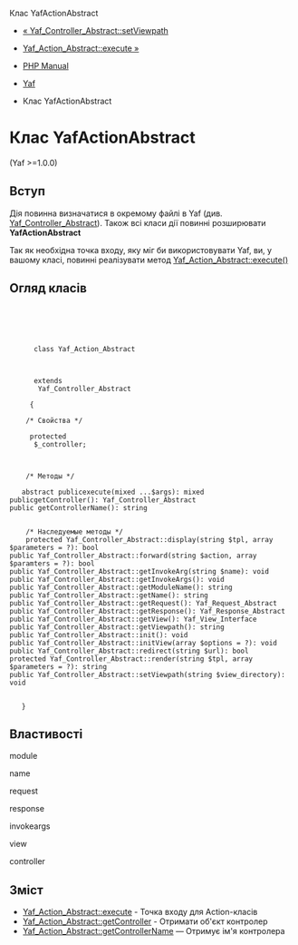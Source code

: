 Клас YafActionAbstract

-   [« Yaf\_Controller\_Abstract::setViewpath](yaf-controller-abstract.setviewpath.html)
    
-   [Yaf\_Action\_Abstract::execute »](yaf-action-abstract.execute.html)
    
-   [PHP Manual](index.html)
    
-   [Yaf](book.yaf.html)
    
-   Клас YafActionAbstract
    

# Клас YafActionAbstract

(Yaf >=1.0.0)

## Вступ

Дія повинна визначатися в окремому файлі в Yaf (див. [Yaf\_Controller\_Abstract](class.yaf-controller-abstract.html)). Також всі класи дії повинні розширювати **YafActionAbstract**

Так як необхідна точка входу, яку міг би використовувати Yaf, ви, у вашому класі, повинні реалізувати метод [Yaf\_Action\_Abstract::execute()](yaf-action-abstract.execute.html)

## Огляд класів

```classsynopsis


    
    
     
      class Yaf_Action_Abstract
     

     
      extends
       Yaf_Controller_Abstract
     
     {
    
    /* Свойства */
    
     protected
      $_controller;



    /* Методы */
    
   abstract publicexecute(mixed ...$args): mixed
publicgetController(): Yaf_Controller_Abstract
public getControllerName(): string


    /* Наследуемые методы */
    protected Yaf_Controller_Abstract::display(string $tpl, array $parameters = ?): bool
public Yaf_Controller_Abstract::forward(string $action, array $paramters = ?): bool
public Yaf_Controller_Abstract::getInvokeArg(string $name): void
public Yaf_Controller_Abstract::getInvokeArgs(): void
public Yaf_Controller_Abstract::getModuleName(): string
public Yaf_Controller_Abstract::getName(): string
public Yaf_Controller_Abstract::getRequest(): Yaf_Request_Abstract
public Yaf_Controller_Abstract::getResponse(): Yaf_Response_Abstract
public Yaf_Controller_Abstract::getView(): Yaf_View_Interface
public Yaf_Controller_Abstract::getViewpath(): string
public Yaf_Controller_Abstract::init(): void
public Yaf_Controller_Abstract::initView(array $options = ?): void
public Yaf_Controller_Abstract::redirect(string $url): bool
protected Yaf_Controller_Abstract::render(string $tpl, array $parameters = ?): string
public Yaf_Controller_Abstract::setViewpath(string $view_directory): void


   }
```

## Властивості

module

name

request

response

invokeargs

view

controller

## Зміст

-   [Yaf\_Action\_Abstract::execute](yaf-action-abstract.execute.html) - Точка входу для Action-класів
-   [Yaf\_Action\_Abstract::getController](yaf-action-abstract.getcontroller.html) - Отримати об'єкт контролер
-   [Yaf\_Action\_Abstract::getControllerName](yaf-controller-abstract.getcontrollername.html) — Отримує ім'я контролера